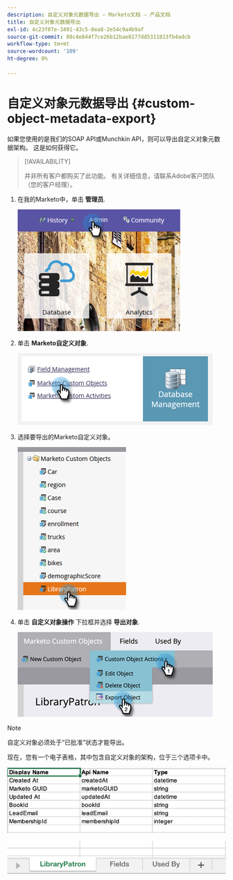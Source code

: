 ```yaml
---
description: 自定义对象元数据导出 — Marketo文档 — 产品文档
title: 自定义对象元数据导出
exl-id: 4c23f07e-3491-43c5-8ea8-2e54c9a4b9af
source-git-commit: 88c4e844f7ce26b12bae8177dd5311813fb4adcb
workflow-type: tm+mt
source-wordcount: '109'
ht-degree: 0%

---
```


# 自定义对象元数据导出 {#custom-object-metadata-export}

如果您使用的是我们的SOAP API或Munchkin API，则可以导出自定义对象元数据架构。 这是如何获得它。

>[!AVAILABILITY]
>
>并非所有客户都购买了此功能。 有关详细信息，请联系Adobe客户团队（您的客户经理）。

1. 在我的Marketo中，单击 **管理员**.

   ![](assets/custom-object-metadata-export-1.png)

1. 单击 **Marketo自定义对象**.

   ![](assets/custom-object-metadata-export-2.png)

1. 选择要导出的Marketo自定义对象。

   ![](assets/custom-object-metadata-export-3.png)

1. 单击 **自定义对象操作** 下拉框并选择 **导出对象**.

   ![](assets/custom-object-metadata-export-4.png)

>[!NOTE]
>
>自定义对象必须处于“已批准”状态才能导出。

现在，您有一个电子表格，其中包含自定义对象的架构，位于三个选项卡中。

![](assets/custom-object-metadata-export-5.png)

![](assets/custom-object-metadata-export-6.png)
